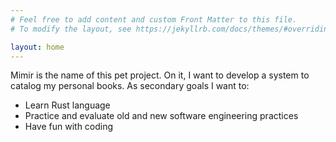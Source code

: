 ```yaml
---
# Feel free to add content and custom Front Matter to this file.
# To modify the layout, see https://jekyllrb.com/docs/themes/#overriding-theme-defaults

layout: home
---
```


Mimir is the name of this pet project. On it, I want to develop a system to catalog my personal books.
As secondary goals I want to:

* Learn Rust language
* Practice and evaluate old and new software engineering practices
* Have fun with coding
